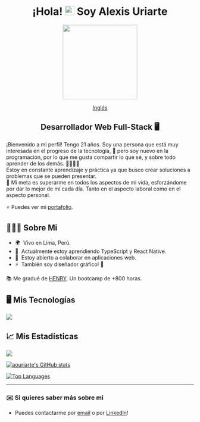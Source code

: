<div align="center">

# ¡Hola! <img src="https://media.giphy.com/media/hvRJCLFzcasrR4ia7z/giphy.gif" width="25px"> Soy Alexis Uriarte </h1>

<img src="https://media2.giphy.com/media/zhYSVCirREeIZtONCI/giphy.gif?cid=ecf05e47fgjyv7k23bs3tpq8imq2tdf299yjveksn3ddl1uw&rid=giphy.gif" width=200 />

[Inglés](./README.md)

## Desarrollador Web Full-Stack 🖥️

</div>

¡Bienvenido a mi perfil! Tengo 21 años. Soy una persona que está muy interesada en el progreso de la tecnología, 🚀 pero soy nuevo en la programación, por lo que me gusta compartir lo que sé, y sobre todo aprender de los demás. 🫱🏼‍🫲🏼 <br/>
Estoy en constante aprendizaje y práctica ya que busco crear soluciones a problemas que se pueden presentar. <br/>
🎯 Mi meta es superarme en todos los aspectos de mi vida, esforzándome por dar lo mejor de mí cada día. Tanto en el aspecto laboral como en el aspecto personal.

⭐ Puedes ver mi [portafolio](https://artedev.vercel.app). 

## 🙋🏻‍♂️ Sobre Mi

* 🌍  Vivo en Lima, Perú.
* 🧠  Actualmente estoy aprendiendo TypeScript y React Native.
* 🤝  Estoy abierto a colaborar en aplicaciones web.
* ⚡  También soy diseñador gráfico! 🎨

📚 Me gradué de [HENRY](https://www.soyhenry.com). Un bootcamp de +800 horas. <br/>

## 🖥️ Mis Tecnologías

<a href="https://skillicons.dev">
  <img src="https://skillicons.dev/icons?i=js,ts,html,css,tailwind,styledcomponents,react,redux,nodejs,express,sequelize,postgres,mongodb,git,md,ai,ps" />
</a>

## 📈 Mis Estadísticas

<a href="http://www.github.com/aouriarte"><img src="https://github-readme-streak-stats.herokuapp.com/?user=aouriarte&stroke=ffffff&background=1c1917&ring=0891b2&fire=0891b2&currStreakNum=ffffff&currStreakLabel=0891b2&sideNums=ffffff&sideLabels=ffffff&dates=ffffff&hide_border=true" /></a>

<a href="http://www.github.com/aouriarte"><img src="https://github-readme-stats.vercel.app/api?username=aouriarte&show_icons=true&hide=&count_private=true&title_color=0891b2&text_color=ffffff&icon_color=0891b2&bg_color=1c1917&hide_border=true&show_icons=true" alt="aouriarte's GitHub stats" /></a>

<a href="https://github.com/aouriarte"><img src="https://github-readme-stats.vercel.app/api/top-langs/?username=aouriarte&layout=compact&title_color=0891b2&text_color=ffffff&icon_color=0891b2&bg_color=1c1917&hide_border=true&locale=en&custom_title=Top%20%Languages" alt="Top Languages" /></a>

---

### ✉️ Si quieres saber más sobre mi

* Puedes contactarme por [email](mailto:uriarte2001alexis@gmail.com) o por [Linkedln](https://www.linkedin.com/in/aouriarte/)!
